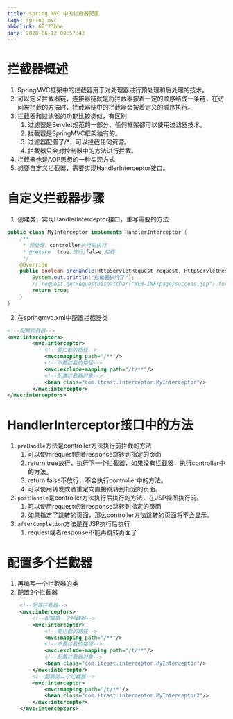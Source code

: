 ```yaml
---
title: spring MVC 中的拦截器配置
tags: spring mvc
abbrlink: 62f73bbe
date: 2020-06-12 09:57:42
---
```


# 拦截器概述
1. SpringMVC框架中的拦截器用于对处理器进行预处理和后处理的技术。
2. 可以定义拦截器链，连接器链就是将拦截器按着一定的顺序结成一条链，在访问被拦截的方法时，拦截器链中的拦截器会按着定义的顺序执行。
3. 拦截器和过滤器的功能比较类似，有区别
	1. 过滤器是Servlet规范的一部分，任何框架都可以使用过滤器技术。
	2. 拦截器是SpringMVC框架独有的。
	3. 过滤器配置了/*，可以拦截任何资源。
	4. 拦截器只会对控制器中的方法进行拦截。
4. 拦截器也是AOP思想的一种实现方式
5. 想要自定义拦截器，需要实现HandlerInterceptor接口。
# 自定义拦截器步骤
1.  创建类，实现HandlerInterceptor接口，重写需要的方法
```java
public class MyInterceptor implements HandlerInterceptor {
    /**
     * 预处理，controller执行前执行
     * @return  true:放行;false:拦截
     */
    @Override
    public boolean preHandle(HttpServletRequest request, HttpServletResponse response, Object handler) throws Exception {
        System.out.println("拦截器执行了");
        // request.getRequestDispatcher("WEB-INF/page/success.jsp").forward(request,response);
        return true;
    }
}
```
2. 在springmvc.xml中配置拦截器类
```xml
<!--配置拦截器-->
<mvc:interceptors>
        <mvc:interceptor>
            <!--要拦截的路径-->
            <mvc:mapping path="/**"/>
            <!--不要拦截的路径-->
            <mvc:exclude-mapping path="/t/**"/>
            <!--配置拦截器对象-->
            <bean class="com.itcast.interceptor.MyInterceptor"/>
        </mvc:interceptor>
</mvc:interceptors>
```
# HandlerInterceptor接口中的方法
1. `preHandle`方法是controller方法执行前拦截的方法
	1. 可以使用request或者response跳转到指定的页面
	2. return true放行，执行下一个拦截器，如果没有拦截器，执行controller中的方法。
	3. return false不放行，不会执行controller中的方法。
	4.  可以使用转发或者重定向直接跳转到指定的页面。
2. `postHandle`是controller方法执行后执行的方法，在JSP视图执行前。
	1. 可以使用request或者response跳转到指定的页面
	2. 如果指定了跳转的页面，那么controller方法跳转的页面将不会显示。
3. `afterCompletion`方法是在JSP执行后执行
	1. request或者response不能再跳转页面了
# 配置多个拦截器
1. 再编写一个拦截器的类
2. 配置2个拦截器
```xml
    <!--配置拦截器-->
    <mvc:interceptors>
        <!--配置第一个拦截器-->
        <mvc:interceptor>
            <!--要拦截的路径-->
            <mvc:mapping path="/**"/>
            <!--不要拦截的路径-->
            <mvc:exclude-mapping path="/t/**"/>
            <!--配置拦截器对象-->
            <bean class="com.itcast.interceptor.MyInterceptor"/>
        </mvc:interceptor>
        <!--配置第二个拦截器-->
        <mvc:interceptor>
            <mvc:mapping path="/t/**"/>
            <bean class="com.itcast.interceptor.MyInterceptor2"/>
        </mvc:interceptor>
    </mvc:interceptors>
```







